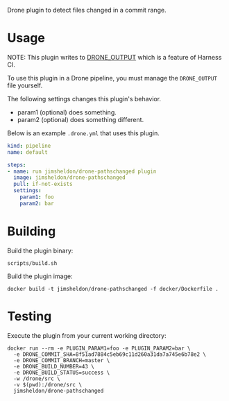 Drone plugin to detect files changed in a commit range.

# Usage

NOTE: This plugin writes to [DRONE_OUTPUT](https://developer.harness.io/docs/continuous-integration/troubleshoot-ci/ci-env-var/#drone_output) which is a feature of Harness CI.

To use this plugin in a Drone pipeline, you must manage the `DRONE_OUTPUT` file yourself. 

The following settings changes this plugin's behavior.

* param1 (optional) does something.
* param2 (optional) does something different.

Below is an example `.drone.yml` that uses this plugin.

```yaml
kind: pipeline
name: default

steps:
- name: run jimsheldon/drone-pathschanged plugin
  image: jimsheldon/drone-pathschanged
  pull: if-not-exists
  settings:
    param1: foo
    param2: bar
```

# Building

Build the plugin binary:

```text
scripts/build.sh
```

Build the plugin image:

```text
docker build -t jimsheldon/drone-pathschanged -f docker/Dockerfile .
```

# Testing

Execute the plugin from your current working directory:

```text
docker run --rm -e PLUGIN_PARAM1=foo -e PLUGIN_PARAM2=bar \
  -e DRONE_COMMIT_SHA=8f51ad7884c5eb69c11d260a31da7a745e6b78e2 \
  -e DRONE_COMMIT_BRANCH=master \
  -e DRONE_BUILD_NUMBER=43 \
  -e DRONE_BUILD_STATUS=success \
  -w /drone/src \
  -v $(pwd):/drone/src \
  jimsheldon/drone-pathschanged
```
